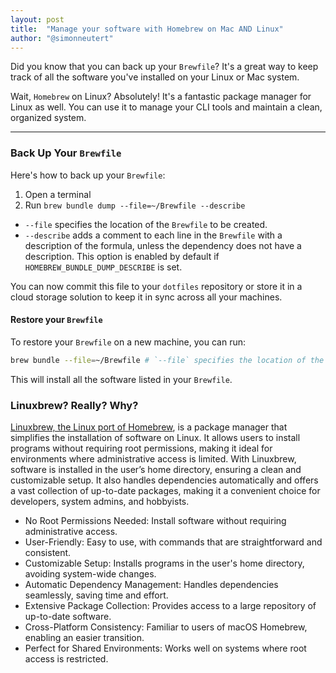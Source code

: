```yaml
---
layout: post
title:  "Manage your software with Homebrew on Mac AND Linux"
author: "@simonneutert"
---
```


Did you know that you can back up your `Brewfile`? It's a great way to keep track of all the software you've installed on your Linux or Mac system.

Wait, `Homebrew` on Linux? Absolutely! It's a fantastic package manager for Linux as well. You can use it to manage your CLI tools and maintain a clean, organized system.

---

### Back Up Your `Brewfile`

Here's how to back up your `Brewfile`:

1. Open a terminal
2. Run `brew bundle dump --file=~/Brewfile --describe`

- `--file` specifies the location of the `Brewfile` to be created.
- `--describe` adds a comment to each line in the `Brewfile` with a description of the formula, unless the dependency does not have a description. This option is enabled by default if `HOMEBREW_BUNDLE_DUMP_DESCRIBE` is set.

You can now commit this file to your `dotfiles` repository or store it in a cloud storage solution to keep it in sync across all your machines.


#### Restore your `Brewfile`

To restore your `Brewfile` on a new machine, you can run:

```bash
brew bundle --file=~/Brewfile # `--file` specifies the location of the Brewfile
```

This will install all the software listed in your `Brewfile`.

### Linuxbrew? Really? Why?

[Linuxbrew, the Linux port of Homebrew](https://docs.brew.sh/Homebrew-on-Linux), is a package manager that simplifies the installation of software on Linux. It allows users to install programs without requiring root permissions, making it ideal for environments where administrative access is limited. With Linuxbrew, software is installed in the user’s home directory, ensuring a clean and customizable setup. It also handles dependencies automatically and offers a vast collection of up-to-date packages, making it a convenient choice for developers, system admins, and hobbyists.

- No Root Permissions Needed: Install software without requiring administrative access.
- User-Friendly: Easy to use, with commands that are straightforward and consistent.
- Customizable Setup: Installs programs in the user's home directory, avoiding system-wide changes.
- Automatic Dependency Management: Handles dependencies seamlessly, saving time and effort.
- Extensive Package Collection: Provides access to a large repository of up-to-date software.
- Cross-Platform Consistency: Familiar to users of macOS Homebrew, enabling an easier transition.
- Perfect for Shared Environments: Works well on systems where root access is restricted.

